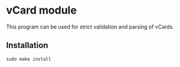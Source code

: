 vCard module
============

This program can be used for strict validation and parsing of vCards.

Installation
------------

    sudo make install
